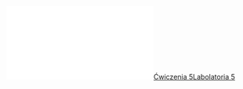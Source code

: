 ![W11_wskazniki_na_tablice_wielowymiarowe_i_funkcje](/Notatki/Semestr%201/Podstawy%20programowania/Wyk%C5%82ady/Wyk%C5%82ad%2011/W11_wskazniki_na_tablice_wielowymiarowe_i_funkcje.pdf)[Ćwiczenia 5](/Notatki/Semestr%201/Podstawy%20programowania/%C4%86wiczenia/%C4%86wiczenia%205/%C4%86wiczenia%205.md)[Labolatoria 5](/Notatki/Semestr%201/Podstawy%20programowania/Labolatoria/Labolatoria%205/Labolatoria%205.md)